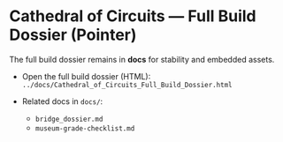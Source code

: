 # Cathedral of Circuits — Full Build Dossier (Pointer)

The full build dossier remains in **docs** for stability and embedded assets.

- Open the full build dossier (HTML):
  `../docs/Cathedral_of_Circuits_Full_Build_Dossier.html`

- Related docs in `docs/`:
  - `bridge_dossier.md`
  - `museum-grade-checklist.md`
